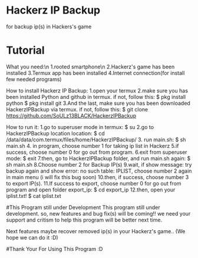 # Hackerz IP Backup
for backup ip(s) in Hackers's game

# Tutorial
What you need:\n
1.rooted smartphone\n
2.Hackerz's game has been installed
3.Termux app has been installed
4.Internet connection(for install few needed programs)

How to install Hackerz IP Backup:
1.open your termux
2.make sure you has been installed Python and github in termux.
if not, follow this:
$ pkg install python
$ pkg install git
3.And the last, make sure you has been downloaded HackerzIPBackup via termux.
if not, follow this:
$ git clone https://github.com/SoULz13BLACK/HackerzIPBackup

How to run it:
1.go to superuser mode in termux:
$ su
2.go to HackerzIPBackup location location:
$ cd /data/data/com.termux/files/home/HackerzIPBackup/
3. run main.sh:
$ sh main.sh
4. in program, choose number 1 for taking ip list in Hackerz
5.if success, choose number 0 for go out from program.
6.exit from superuser mode:
$ exit
7.then, go to HackerzIPBackup folder, and run main.sh again:
$ sh main.sh
8.Choose number 2 for Backup IP(s)
9.wait, if show message: try backup again and show error: no such table: IPLIST,
choose number 2 again in main menu (i will fix this bug soon)
10.then, if success, choose number 3 to export IP(s).
11.If success to export, choose number 0 for go out from program and open folder export_ip:
$ cd export_ip
12.then, open your iplist.txt!
$ cat iplist.txt

#This Program still under Development
This program still under development. so, new features and bug fix(s) will be coming!!
we need your support and critism to help this program will be better next time.

Next features maybe recover removed ip(s) in your Hackerz's game.. (We hope we can do it :D)

#Thank Your For Using This Program :D
